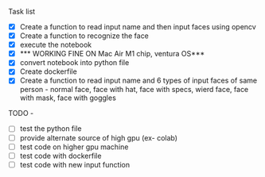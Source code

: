 Task list

* [X] Create a function to read input name and then input faces using opencv
* [X] Create a function to recognize the face
* [X] execute the notebook
* [X] *** WORKING FINE ON Mac Air M1 chip, ventura OS***
* [X] convert notebook into python file
* [X] Create dockerfile
* [X] Create a function to read input name and 6 types of input faces of same person - normal face, face with hat, face with specs, wierd face, face with mask, face with goggles

TODO -

* [ ] test the python file
* [ ] provide alternate source of high gpu (ex- colab)
* [ ] test code on higher gpu machine
* [ ] test code with dockerfile
* [ ] test code with new input function
